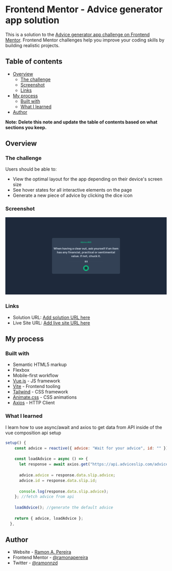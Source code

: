 # Frontend Mentor - Advice generator app solution

This is a solution to the [Advice generator app challenge on Frontend Mentor](https://www.frontendmentor.io/challenges/advice-generator-app-QdUG-13db). Frontend Mentor challenges help you improve your coding skills by building realistic projects.

## Table of contents

- [Overview](#overview)
  - [The challenge](#the-challenge)
  - [Screenshot](#screenshot)
  - [Links](#links)
- [My process](#my-process)
  - [Built with](#built-with)
  - [What I learned](#what-i-learned)
- [Author](#author)

**Note: Delete this note and update the table of contents based on what sections you keep.**

## Overview

### The challenge

Users should be able to:

- View the optimal layout for the app depending on their device's screen size
- See hover states for all interactive elements on the page
- Generate a new piece of advice by clicking the dice icon

### Screenshot

![](./src/assets/screenshot.png)

### Links

- Solution URL: [Add solution URL here](https://www.frontendmentor.io/solutions/advice-app-using-vuejs-axios-tailwind-and-composition-api-SkBiEj4Nq)
- Live Site URL: [Add live site URL here](https://advice-app-opal.vercel.app/)

## My process

### Built with

- Semantic HTML5 markup
- Flexbox
- Mobile-first workflow
- [Vue.js](https://vuejs.org/) - JS framework
- [Vite](https://vitejs.dev/) - Frontend tooling
- [Tailwind](https://tailwindcss.com/) - CSS framework
- [Animate.css](https://animate.style/) - CSS animations
- [Axios](https://axios-http.com/ptbr/) - HTTP Client

### What I learned

I learn how to use async/await and axios to get data from API inside of the vue composition api setup

```js
setup() {
    const advice = reactive({ advice: "Wait for your advice", id: "" });

    const loadAdvice = async () => {
      let response = await axios.get("https://api.adviceslip.com/advice");

      advice.advice = response.data.slip.advice;
      advice.id = response.data.slip.id;

      console.log(response.data.slip.advice);
    }; //fetch advice from api

    loadAdvice(); //generate the default advice

    return { advice, loadAdvice };
  },
```

## Author

- Website - [Ramon A. Pereira](https://github.com/RamonAPereira)
- Frontend Mentor - [@ramonapereira](https://www.frontendmentor.io/profile/RamonAPereira)
- Twitter - [@ramonnzd](https://www.twitter.com/ramonnzd)
